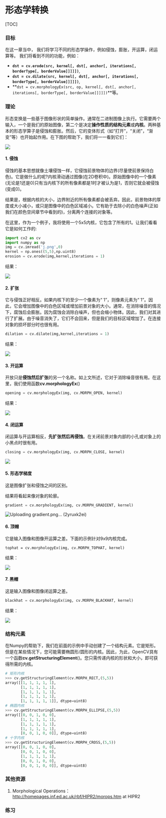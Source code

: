 # 形态学转换

[TOC]

### 目标

在这一章当中， 我们将学习不同的形态学操作，例如侵蚀，膨胀，开运算，闭运算等。 我们将看到不同的功能，例如：
- **`dst = cv.erode(src, kernel[, dst[, anchor[, iterations[, borderType[, borderValue]]]]])`**,
- **`dst = cv.dilate(src, kernel[, dst[, anchor[, iterations[, borderType[, borderValue]]]]])`**, 
- **`dst = cv.morphologyEx(src, op, kernel[, dst[, anchor[, iterations[, borderType[, borderValue]]]]])`**等。

### 理论

形态变换是一些基于图像形状的简单操作。通常在二进制图像上执行。它需要两个输入，一个是我们的原始图像，第二个是决定**操作性质的结构元素**或**内核**。两种基本的形态学算子是侵蚀和膨胀。然后，它的变体形式（如“打开”，“关闭”，“渐变”等）也开始起作用。在下图的帮助下，我们将一一看到它们：

![](http://qiniu.aihubs.net/j.png)

#### 1. 侵蚀

侵蚀的基本思想就像土壤侵蚀一样，它侵蚀前景物体的边界(尽量使前景保持白色)。它是做什么的呢?内核滑动通过图像(在2D卷积中)。原始图像中的一个像素(无论是1还是0)只有当内核下的所有像素都是1时才被认为是1，否则它就会被侵蚀(变成0)。

结果是，根据内核的大小，边界附近的所有像素都会被丢弃。因此，前景物体的厚度或大小减小，或只是图像中的白色区域减小。它有助于去除小的白色噪声(正如我们在颜色空间章节中看到的)，分离两个连接的对象等。

在这里，作为一个例子，我将使用一个5x5内核，它包含了所有的1。让我们看看它是如何工作的:

```python
import cv2 as cv
import numpy as np
img = cv.imread('j.png',0)
kernel = np.ones((5,5),np.uint8)
erosion = cv.erode(img,kernel,iterations = 1)
```

结果：

![](http://qiniu.aihubs.net/erosion.png)

#### 2. 扩张

它与侵蚀正好相反。如果内核下的至少一个像素为“ 1”，则像素元素为“ 1”。因此，它会增加图像中的白色区域或增加前景对象的大小。通常，在消除噪音的情况下，腐蚀后会膨胀。因为腐蚀会消除白噪声，但也会缩小物体。因此，我们对其进行了扩展。由于噪音消失了，它们不会回来，但是我们的目标区域增加了。在连接对象的损坏部分时也很有用。

```python
dilation = cv.dilate(img,kernel,iterations = 1) 
```

结果：

![](http://qiniu.aihubs.net/dilation.png)

#### 3. 开运算

开放只是**侵蚀然后扩张**的另一个名称。如上文所述，它对于消除噪音很有用。在这里，我们使用函数**cv.morphologyEx**()

```python
opening = cv.morphologyEx(img, cv.MORPH_OPEN, kernel) 
```

结果：

![](http://qiniu.aihubs.net/opening.png)

#### 4. 闭运算

闭运算与开运算相反，**先扩张然后再侵蚀**。在关闭前景对象内部的小孔或对象上的小黑点时很有用。

```python
closing = cv.morphologyEx(img, cv.MORPH_CLOSE, kernel) 
```

![](http://qiniu.aihubs.net/closing.png)

#### 5. 形态学梯度

这是图像扩张和侵蚀之间的区别。

结果将看起来像对象的轮廓。

```python
gradient = cv.morphologyEx(img, cv.MORPH_GRADIENT, kernel) 
```

![Uploading gradient.png… (2yruxk2ei)]()

#### 6. 顶帽

它是输入图像和图像开运算之差。下面的示例针对9x9内核完成。

```
tophat = cv.morphologyEx(img, cv.MORPH_TOPHAT, kernel) 
```

结果：

![](http://qiniu.aihubs.net/tophat.png)

#### 7. 黑帽

这是输入图像和图像闭运算之差。

```python
blackhat = cv.morphologyEx(img, cv.MORPH_BLACKHAT, kernel) 
```

结果：

![](http://qiniu.aihubs.net/blackhat.png)

### 结构元素

在Numpy的帮助下，我们在前面的示例中手动创建了一个结构元素。它是矩形。但是在某些情况下，您可能需要椭圆形/圆形的内核。因此，为此，OpenCV具有一个函数**cv.getStructuringElement**()。您只需传递内核的形状和大小，即可获得所需的内核。

```python
# 矩形内核
>>> cv.getStructuringElement(cv.MORPH_RECT,(5,5))
array([[1, 1, 1, 1, 1],
       [1, 1, 1, 1, 1],
       [1, 1, 1, 1, 1],
       [1, 1, 1, 1, 1],
       [1, 1, 1, 1, 1]], dtype=uint8)
# 椭圆内核
>>> cv.getStructuringElement(cv.MORPH_ELLIPSE,(5,5))
array([[0, 0, 1, 0, 0],
       [1, 1, 1, 1, 1],
       [1, 1, 1, 1, 1],
       [1, 1, 1, 1, 1],
       [0, 0, 1, 0, 0]], dtype=uint8)
# 十字内核
>>> cv.getStructuringElement(cv.MORPH_CROSS,(5,5))
array([[0, 0, 1, 0, 0],
       [0, 0, 1, 0, 0],
       [1, 1, 1, 1, 1],
       [0, 0, 1, 0, 0],
       [0, 0, 1, 0, 0]], dtype=uint8)
```

### 其他资源

1. Morphological Operations：http://homepages.inf.ed.ac.uk/rbf/HIPR2/morops.htm at HIPR2

### 练习